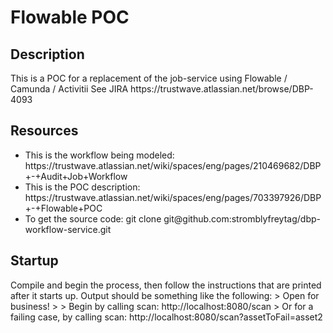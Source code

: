 <h1>Flowable POC</h1>
<h2>Description</h2>
This is a POC for a replacement of the job-service using Flowable / Camunda / Activitii
See JIRA https://trustwave.atlassian.net/browse/DBP-4093

<h2>Resources</h2>
<ul>
  <li>This is the workflow being modeled:  https://trustwave.atlassian.net/wiki/spaces/eng/pages/210469682/DBP+-+Audit+Job+Workflow</li>
  <li>This is the POC description: https://trustwave.atlassian.net/wiki/spaces/eng/pages/703397926/DBP+-+Flowable+POC</li>
  <li>To get the source code: git clone git@github.com:stromblyfreytag/dbp-workflow-service.git</li>
</ul>

<h2>Startup</h2>
Compile and begin the process, then follow the instructions that are printed after it starts up.  Output should be something like the following:
> Open for business!
>
> Begin by calling scan: http://localhost:8080/scan
> Or for a failing case, by calling scan: http://localhost:8080/scan?assetToFail=asset2</code>
